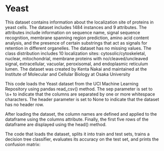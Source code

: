 # Yeast
This dataset contains information about the localization site of proteins in yeast cells. The dataset includes 1484 instances and 9 attributes. The attributes include information on sequence name, signal sequence recognition, membrane spanning region prediction, amino acid content analysis, and the presence of certain substrings that act as signals for retention in different organelles. The dataset has no missing values. The class distribution includes 10 localization sites: cytosolic/cytoskeletal, nuclear, mitochondrial, membrane proteins with no/cleaved/uncleaved signal, extracellular, vacuolar, peroxisomal, and endoplasmic reticulum lumen. The dataset was created by Kenta Nakai and maintained at the Institute of Molecular and Cellular Biology at Osaka University


This code loads the Yeast dataset from the UCI Machine Learning Repository using pandas read_csv() method. The sep parameter is set to \s+ to indicate that the columns are separated by one or more whitespace characters. The header parameter is set to None to indicate that the dataset has no header row.

After loading the dataset, the column names are defined and applied to the dataframe using the columns attribute. Finally, the first five rows of the dataframe are displayed using the head() method.

The code that loads the dataset, splits it into train and test sets, trains a decision tree classifier, evaluates its accuracy on the test set, and prints the confusion matrix:
